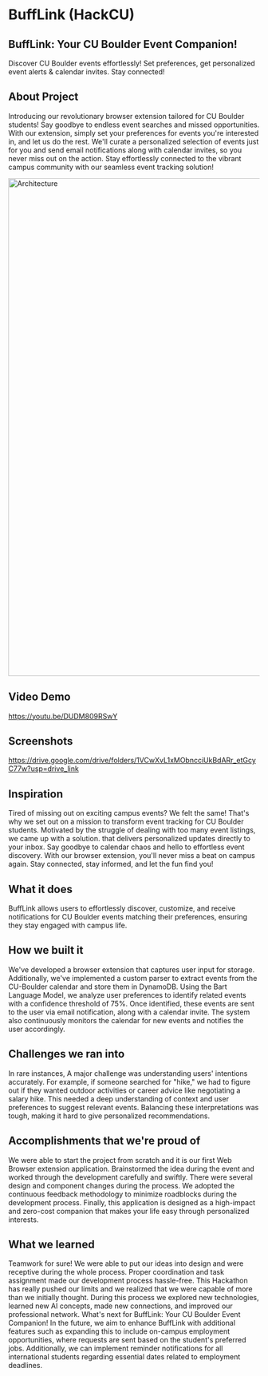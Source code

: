 # BuffLink (HackCU)

## BuffLink: Your CU Boulder Event Companion!

Discover CU Boulder events effortlessly! Set preferences, get personalized event alerts & calendar invites. Stay connected!

## About Project

Introducing our revolutionary browser extension tailored for CU Boulder students! Say goodbye to endless event searches and missed opportunities. With our extension, simply set your preferences for events you're interested in, and let us do the rest. We'll curate a personalized selection of events just for you and send email notifications along with calendar invites, so you never miss out on the action. Stay effortlessly connected to the vibrant campus community with our seamless event tracking solution!

<img width="998" alt="Architecture" src="https://github.com/rakeshy1116/hackCU-BuffLink/assets/33839890/61368dcf-7a38-4dc4-9aac-f77d0cdda084">


## Video Demo

https://youtu.be/DUDM809RSwY

## Screenshots

https://drive.google.com/drive/folders/1VCwXvL1xMObncciUkBdARr_etGcyC77w?usp=drive_link


## Inspiration

Tired of missing out on exciting campus events? We felt the same! That's why we set out on a mission to transform event tracking for CU Boulder students. Motivated by the struggle of dealing with too many event listings, we came up with a solution. that delivers personalized updates directly to your inbox. Say goodbye to calendar chaos and hello to effortless event discovery. With our browser extension, you'll never miss a beat on campus again. Stay connected, stay informed, and let the fun find you!

## What it does

BuffLink allows users to effortlessly discover, customize, and receive notifications for CU Boulder events matching their preferences, ensuring they stay engaged with campus life.

## How we built it

We've developed a browser extension that captures user input for storage. Additionally, we've implemented a custom parser to extract events from the CU-Boulder calendar and store them in DynamoDB. Using the Bart Language Model, we analyze user preferences to identify related events with a confidence threshold of 75%. Once identified, these events are sent to the user via email notification, along with a calendar invite. The system also continuously monitors the calendar for new events and notifies the user accordingly.

## Challenges we ran into

In rare instances, A major challenge was understanding users' intentions accurately. For example, if someone searched for "hike," we had to figure out if they wanted outdoor activities or career advice like negotiating a salary hike. This needed a deep understanding of context and user preferences to suggest relevant events. Balancing these interpretations was tough, making it hard to give personalized recommendations.

## Accomplishments that we're proud of

We were able to start the project from scratch and it is our first Web Browser extension application. Brainstormed the idea during the event and worked through the development carefully and swiftly.
There were several design and component changes during the process. We adopted the continuous feedback methodology to minimize roadblocks during the development process.
Finally, this application is designed as a high-impact and zero-cost companion that makes your life easy through personalized interests.

## What we learned

Teamwork for sure! We were able to put our ideas into design and were receptive during the whole process. Proper coordination and task assignment made our development process hassle-free. This Hackathon has really pushed our limits and we realized that we were capable of more than we initially thought. During this process we explored new technologies, learned new AI concepts, made new connections, and improved our professional network. What's next for BuffLink: Your CU Boulder Event Companion!
In the future, we aim to enhance BuffLink with additional features such as expanding this to include on-campus employment opportunities, where requests are sent based on the student's preferred jobs. Additionally, we can implement reminder notifications for all international students regarding essential dates related to employment deadlines.

